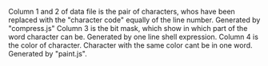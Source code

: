 
Column 1 and 2 of data file is the pair of characters, whos have been replaced with the "character code" equally of the line number. Generated by "compress.js"
Column 3 is the bit mask, which show in which part of the word character can be. Generated by one line shell expression.
Column 4 is the color of character. Character with the same color cant be in one word. Generated by "paint.js".
